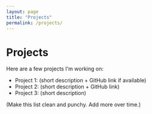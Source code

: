 ```yaml
---
layout: page
title: "Projects"
permalink: /projects/
---
```


# Projects

Here are a few projects I'm working on:

- Project 1: (short description + GitHub link if available)
- Project 2: (short description + GitHub link)
- Project 3: (short description)

(Make this list clean and punchy. Add more over time.)
